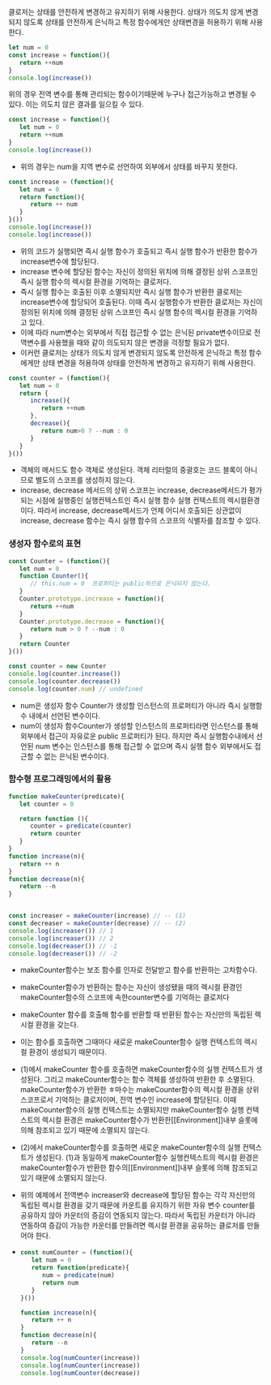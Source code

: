 클로저는 상태를 안전하게 변경하고 유지하기 위해 사용한다. 상태가 의도치 않게 변경되지 않도록 상태를 안전하게 은닉하고 특정 함수에게만 상태변경을 허용하기 위해 사용한다.



```js
let num = 0
const increase = function(){
   return ++num
}
console.log(increase())
```

위의 경우 전역 변수를 통해 관리되는 함수이기때문에 누구나 접근가능하고 변경될 수 있다. 이는 의도치 않은 결과를 일으킬 수 있다. 

```js
const increase = function(){
   let num = 0
   return ++num
}
console.log(increase())
```

- 위의 경우는 num을 지역 변수로 선언하여 외부에서 상태를 바꾸지 못한다.

```js
const increase = (function(){
   let num = 0
   return function(){
      return ++ num
   }
}())
console.log(increase())
console.log(increase())

```

- 위의 코드가 실행되면 즉시 실행 함수가 호출되고 즉시 실행 함수가 반환한 함수가 increase변수에 할당된다.
- increase 변수에 할당된 함수는 자신이 정의된 위치에 의해 결정된 상위 스코프인 즉시 실행 함수의 렉시컬 환경을 기억하는 클로저다.
- 즉시 실행 함수는 호출된 이후 소멸되지만 즉시 실행 함수가 반환한 클로저는 increase변수에 할당되어 호출된다. 이때 즉시 실행함수가 반환한 클로저는 자신이 정의된 위치에 의해 결정된 상위 스코프인 즉시 실행 함수의 렉시컬 환경을 기억하고 있다.
- 이에 따라 num변수는 외부에서 직접 접근할 수 없는 은닉된 private변수이므로 전역변수를 사용했을 때와 같이 의도되지 않은 변경을 걱정할 필요가 없다.
- 이커런 클로저는 상태가 의도치 않게 변경되지 않도록 안전하게 은닉하고 특정 함수에게만 상태 변경을 허용하여 상태를 안전하게 변경하고 유지하기 위해 사용한다.



```js
const counter = (function(){
   let num = 0
   return {
      increase(){
         return ++num
      },
      decrease(){
         return num>0 ? --num : 0
      }
   }
}())

```

- 객체의 메서드도 함수 객체로 생성된다. 객체 리터럴의 중괄호는 코드 블록이 아니므로 별도의 스코프를 생성하지 않는다.
- increase, decrease 메서드의 상위 스코프는 increase, decrease메서드가 평가되는 시점에 실행중인 실행컨텍스트인 즉시 실행 함수 실행 컨텍스트의 렉시컬환경이다. 따라서 increase, decrease메서드가 언제 어디서 호출되든 상관없이 increase, decrease 함수는 즉시 실행 함수의 스코프의 식별자를 참조할 수 있다.

### 생성자 함수로의 표현

```js
const Counter = (function(){
   let num = 0
   function Counter(){
      // this.num = 0  프로퍼티는 public하므로 은닉되지 않는다.
   }
   Counter.prototype.increase = function(){
      return ++num
   }
   Counter.prototype.decrease = function(){
      return num > 0 ? --num : 0
   }
   return Counter
}())

const counter = new Counter
console.log(counter.increase())
console.log(counter.decrease())
console.log(counter.num) // undefined
```

- num은 생성자 함수 Counter가 생성할 인스턴스의 프로퍼티가 아니라 즉시 실행함수 내에서 선언된 변수이다.
- num이 생성자 함수Counter가 생성할 인스턴스의 프로퍼티라면 인스턴스를 통해 외부에서 접근이 자유로운 public 프로퍼티가 된다. 하지만 즉시 실행함수내에서 선언된 num 변수는 인스턴스를 통해 접근할 수 없으며 즉시 실행 함수 외부에서도 접근할 수 없는 은닉된 변수이다.



### 함수형 프로그래밍에서의 활용

```js
function makeCounter(predicate){
   let counter = 0

   return function (){
      counter = predicate(counter)
      return counter
   }
}
function increase(n){
   return ++ n
}
function decrease(n){
   return --n
}


const increaser = makeCounter(increase) // -- (1)
const decreaser = makeCounter(decrease) // -- (2)
console.log(increaser()) // 1
console.log(increaser()) // 2
console.log(decreaser()) // -1
console.log(decreaser()) // -2


```

- makeCounter함수는 보조 함수를 인자로 전달받고 함수를 반환하는 고차함수다.

- makeCounter함수가 반환하는 함수는 자신이 생성됐을 때의 렉시컬 환경인 makeCounter함수의 스코프에 속한counter변수를 기억하는 클로저다

- makeCounter 함수를 호출해 함수를 반환할 때 반환된 함수는 자신만의 독립된 렉시컬 환경을 갖는다.

- 이는 함수를 호출하면 그때마다 새로운 makeCounter함수 실행 컨텍스트의 렉시컬 환경이 생성되기 때문이다.

- (1)에서 makeCounter 함수를 호출하면 makeCounter함수의 실행 컨텍스트가 생성된다. 그리고 makeCounter함수는 함수 객체를 생성하여 반환한 후 소멸된다. makeCounter함수가 반환한 ㅎ마수는 makeCounter함수의 렉시컬 환경을 상위 스코프로서 기억하는 클로저이며, 전역 변수인 increase에 할당된다.  이때 makeCounter함수의 실행 컨텍스트는 소멸되지만 makeCounter함수 실행 컨텍스트의 렉시컬 환경은 makeCounter함수가 반환한[[Environment]]내부 슬롯에 의해 참조되고 있기 때문에 소멸되지 않는다.

- (2)에서 makeCounter함수를 호출하면 새로운 makeCounter함수의 실행 컨텍스트가 생성된다. (1)과 동일하게 makeCounter함수 실행컨텍스트의 렉시컬 환경은 makeCounter함수가 반환한 함수의[[Environment]]내부 슬롯에 의해 참조되고 있기 때문에 소멸되지 않는다.

- 위의 예제에서 전역변수 increaser와 decrease에 할당된 함수는 각각 자신만의 독립된 렉시컬 환경을 갖기 때문에 카운트를 유지하기 위한 자유 변수 counter를 공유하지 않아 카운터의 증감이 연동되지 않는다. 따라서 독립된 카운터가 아니라 연동하여 증감이 가능한 카운터를 만들려면 렉시컬 환경을 공유하는 클로저를 만들어야 한다.

- ```js
  const numCounter = (function(){
     let num = 0
     return function(predicate){
        num = predicate(num)
        return num
     }
  }())
  
  function increase(n){
     return ++ n
  }
  function decrease(n){
     return --n
  }
  console.log(numCounter(increase))
  console.log(numCounter(increase))
  console.log(numCounter(decrease))
  
  ```

  

